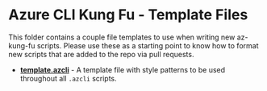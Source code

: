 # Azure CLI Kung Fu - Template Files

This folder contains a couple file templates to use when writing new az-kung-fu scripts. Please use these as a starting point to know how to format new scripts that are added to the repo via pull requests.

- **[template.azcli](template.azcli)** - A template file with style patterns to be used throughout all `.azcli` scripts.
